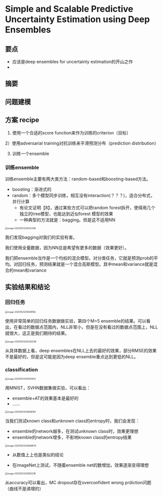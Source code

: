 # Simple and Scalable Predictive Uncertainty Estimation using Deep Ensembles

## 要点

- 应该是deep ensembles for uncertainty estimation的开山之作
- 

## 摘要



## 问题建模



## 方案 recipe

1) 使用一个合适的score function来作为训练的criterion（目标）

2）使用adversarial training对抗训练来平滑预测分布（prediction distribution）

3)  训练一个ensemble



### 训练ensemble

训练ensemble主要有两大类方法：random-based和boosting-based方法。

- boosting：渐进式的
- random：多个模型同步训练，相互没有interaction(？？？)，适合分布式，并行计算
  - 有论文证明【8】，通过某些方式可以把random forest拆开，使得用几个独立的tree模型，也能达到近似forest 模型的效果
  - 一种典型的方法就是：bagging。但是这不适用NN

 <img src="/Users/lizhiwei/Library/Application Support/typora-user-images/image-20201021204132206.png" alt="image-20201021204132206" style="zoom:50%;" />

我们发现bagging对我们的实验有害。

我们使用全量数据，因为NN总是希望有更多的数据（效果更好）。

我们把ensemble当作是一个均权的混合模型。对分类任务，它就是预测prob的平均。对回归任务，预测结果就是一个混合高斯模型。其中mean和variance就是混合的mean和variance



## 实验结果和结论

### 回归任务

<img src="/Users/lizhiwei/Documents/papers.active.unceratinty/image-20201021205009182.png" alt="image-20201021205009182" style="zoom:50%;" />

使用非常简单的回归任务数据做实验，第四个M=5 ensemble的结果。可以看出，在看过的数据点范围内，NLL非常小，但是在没有看过的数据点范围上，NLL就很大，这正是我们期待的结果。

<img src="/Users/lizhiwei/Documents/papers.active.unceratinty/image-20201021205342038.png" alt="image-20201021205342038" style="zoom:50%;" />

从具体数据上看，deep ensembles在NLL上去的最好的效果，部分RMSE的效果不是最好的，但是这可能是因为deep ensemble重点达到更低的NLL。



### classification

<img src="/Users/lizhiwei/Documents/papers.active.unceratinty/image-20201021205514474.png" alt="image-20201021205514474" style="zoom:50%;" />

用MNIST，SVHN数据集做实验，可以看出：

- ensemble+AT的效果基本是最好的
- ……



<img src="/Users/lizhiwei/Documents/papers.active.unceratinty/image-20201021205606193.png" alt="image-20201021205606193" style="zoom:50%;" />

当我们测试known class和unknown class的entropy时，我们会发现：

- ensemble的network越多，在测试unknown class时，效果更理想
- ensemble的network增多，不影响known class的entropy结果

<img src="/Users/lizhiwei/Documents/papers.active.unceratinty/image-20201021205806678.png" alt="image-20201021205806678" style="zoom:50%;" />

- 从数值上上也是类似的结论

- 在imageNet上测试，不随着ensemble net的数增加，效果逐渐变得理想

<img src="/Users/lizhiwei/Documents/papers.active.unceratinty/image-20201021205902216.png" alt="image-20201021205902216" style="zoom:50%;" />

从accuracy可以看出，MC dropout存在overconfident wrong prdiction问题（曲线不是递增的）

